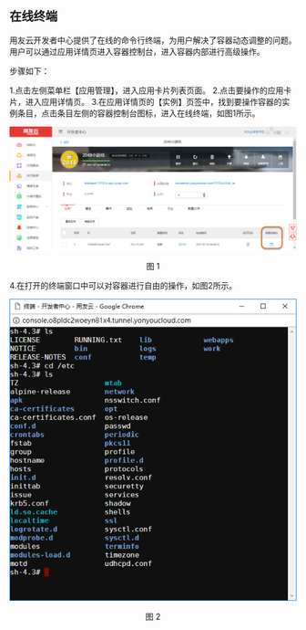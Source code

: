 ## 在线终端

用友云开发者中心提供了在线的命令行终端，为用户解决了容器动态调整的问题。用户可以通过应用详情页进入容器控制台，进入容器内部进行高级操作。

步骤如下：

1.点击左侧菜单栏【应用管理】，进入应用卡片列表页面。
2.点击要操作的应用卡片，进入应用详情页。
3.在应用详情页的【实例】页签中，找到要操作容器的实例条目，点击条目左侧的容器控制台图标，进入在线终端，如图1所示。

<div align=center>

<img src="/articles/cloud/3-/images/respool_11.png"/>

</div>

<p align="center">图 1</p>

4.在打开的终端窗口中可以对容器进行自由的操作，如图2所示。

<div align=center>

<img src="/articles/cloud/3-/images/respool_12.png"/>

</div>

<p align="center">图 2</p>